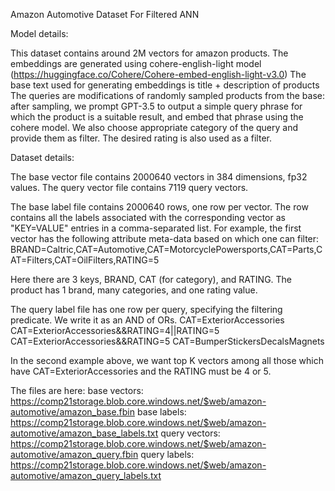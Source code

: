 Amazon Automotive Dataset For Filtered ANN

Model details:

This dataset contains around 2M vectors for amazon products. 
The embeddings are generated using cohere-english-light model (https://huggingface.co/Cohere/Cohere-embed-english-light-v3.0)
The base text used for generating embeddings is title + description of products
The queries are modifications of randomly sampled products from the base: after sampling, we prompt GPT-3.5 to output a simple query phrase for which the product is a suitable result, and embed that phrase using the cohere model.
We also choose appropriate category of the query and provide them as filter. The desired rating is also used as a filter.


Dataset details:

The base vector file contains 2000640 vectors in 384 dimensions, fp32 values.
The query vector file contains 7119 query vectors.

The base label file contains 2000640 rows, one row per vector. The row contains all the labels associated with the corresponding vector as "KEY=VALUE" entries in a comma-separated list.
For example, the first vector has the following attribute meta-data based on which one can filter:
BRAND=Caltric,CAT=Automotive,CAT=MotorcyclePowersports,CAT=Parts,CAT=Filters,CAT=OilFilters,RATING=5

Here there are 3 keys, BRAND, CAT (for category), and RATING.
The product has 1 brand, many categories, and one rating value.

The query label file has one row per query, specifying the filtering predicate. We write it as an AND of ORs.
CAT=ExteriorAccessories
CAT=ExteriorAccessories&&RATING=4||RATING=5
CAT=ExteriorAccessories&&RATING=5
CAT=BumperStickersDecalsMagnets

In the second example above, we want top K vectors among all those which have CAT=ExteriorAccessories and the RATING must be 4 or 5.

The files are here:
base vectors: https://comp21storage.blob.core.windows.net/$web/amazon-automotive/amazon_base.fbin
base labels: https://comp21storage.blob.core.windows.net/$web/amazon-automotive/amazon_base_labels.txt
query vectors: https://comp21storage.blob.core.windows.net/$web/amazon-automotive/amazon_query.fbin
query labels: https://comp21storage.blob.core.windows.net/$web/amazon-automotive/amazon_query_labels.txt
